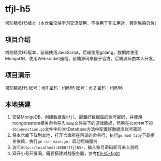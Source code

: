 # tfjl-h5
 塔防精灵H5版本（本仓库仅供学习交流使用，不得用于非法用途，否则后果自负）

## 项目介绍
塔防精灵H5版本，前端使用JavaScript，后端使用golang，数据库使用MongoDB，使用Websocket通信。前端源码来自于官方，后端源码由本人开发。

## 项目演示
[塔防精灵H5](http://xiaeer.top/tfjlh5/)
账号：tfjl1
密码：tfjl666
账号：tfjl2
密码：tfjl666

## 本地搭建
1. 安装MongoDB，创建数据库`tfjl`，配置好数据库的账号密码，并使用mongorestore相关命令导入`dump`文件夹下的游戏数据，然后在`db文件夹`下的`dbconnection.go`文件中的InitDatabase方法中配置好数据库账号密码
2. 将本仓库下载到本地，打开仓库所在目录的命令行，执行`go mod tidy`下载相关依赖，执行`go run main.go`，启动后端服务
3. 访问`http://localhost:8080/tfjlh5/`，输入账号密码即可进入游戏
4. 双开小号开房间，需要搭建对战服务器，参考[tfjl-h5-fight](https://github.com/Xiaeer/tfjl-h5-fight)

